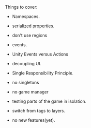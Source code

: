 Things to cover:

- Namespaces.
- serialized properties.
- don't use regions
- events.
- Unity Events versus Actions
- decoupling UI.
- Single Responsibility Principle.
- no singletons
- no game manager
- testing parts of the game in isolation.
- switch from tags to layers.

- no new features(yet).

